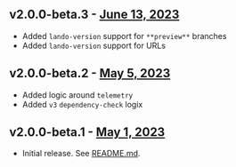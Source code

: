 ## v2.0.0-beta.3 - [June 13, 2023](https://github.com/lando/setup-lando/releases/tag/v2.0.0-beta.3)

* Added `lando-version` support for `**preview**` branches
* Added `lando-version` support for URLs

## v2.0.0-beta.2 - [May 5, 2023](https://github.com/lando/setup-lando/releases/tag/v2.0.0-beta.2)

* Added logic around `telemetry`
* Added `v3` `dependency-check` logix

## v2.0.0-beta.1 - [May 1, 2023](https://github.com/lando/setup-lando/releases/tag/v2.0.0-beta.1)

* Initial release. See [README.md](https://github.com/lando/setup-lando).
